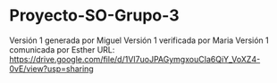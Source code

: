 # Proyecto-SO-Grupo-3
Versión 1 generada por Miguel
Versión 1 verificada por Maria
Versión 1 comunicada por Esther
URL: https://drive.google.com/file/d/1VI7uoJPAGymgxouCIa6QiY_VoXZ4-0vE/view?usp=sharing
